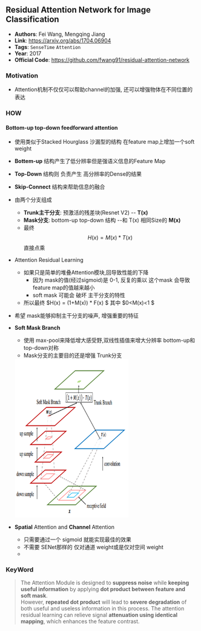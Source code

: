 ## Residual Attention Network for Image Classification

- **Authors**: Fei Wang, Mengqing Jiang
- **Link**: https://arxiv.org/abs/1704.06904
- **Tags**: `SenseTime` `Attention` 
- **Year**: 2017 
- **Official Code**: https://github.com/fwang91/residual-attention-network


### Motivation

- Attention机制不仅仅可以帮助channel的加强, 还可以增强物体在不同位置的表达   
  
### HOW
####  **Bottom-up top-down feedforward attention**
- 使用类似于Stacked Hourglass 沙漏型的结构 在feature map上增加一个soft weight  
- **Bottem-up** 结构产生了低分辨率但是强语义信息的Feature Map  
- **Top-Down** 结构则 负责产生 高分辨率的Dense的结果   
- **Skip-Connect** 结构来帮助信息的融合    
  
- 由两个分支组成
    - **Trunk主干分支**: 预激活的残差块(Resnet V2)  -- **T(x)**
    - **Mask分支**: bottom-up top-down 结构 --和 T(x) 相同Size的 **M(x)**
    - 最终 $$H(x) = M(x)*T(x)$$ 直接点乘    
  
- Attention Residual Learning
    - 如果只是简单的堆叠Attention模块,回导致性能的下降
        - 因为 mask的值(经过sigmoid)是 0-1, 反复的乘以 这个mask 会导致 feature map的值越来越小  
        - soft mask 可能会 破坏 主干分支的特性  
    - 所以最终 $H(x) = (1+M(x)) * F(x) $ 其中 $0<M(x)<1 $
  
- 希望 mask能够抑制主干分支的噪声, 增强重要的特征  

- **Soft Mask Branch**
    - 使用 max-pool来降低增大感受野,双线性插值来增大分辨率 bottom-up和top-down对称   
    - Mask分支的主要目的还是增强 Trunk分支  
    <img src="IMAGE/Screenshot-20181022175409-424x590.png" alt="drawing" width="300"/>

- **Spatial** Attention and **Channel** Attention
    - 只需要通过一个 sigmoid 就能实现最佳的效果  
    - 不需要 SENet那样的 仅对通道 weight或是仅对空间 weight
    - 
###  KeyWord
> The
Attention Module is designed to **suppress noise** while **keeping useful information** by applying **dot product between feature and soft mask**.  
> However, **repeated dot product** will lead
to **severe degradation** of both useful and useless information
in this process. 
> The attention residual learning can relieve
signal **attenuation using identical mapping**, which enhances
the feature contrast. 


